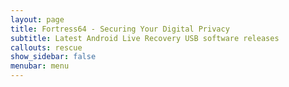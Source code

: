 ```yaml
---
layout: page
title: Fortress64 - Securing Your Digital Privacy
subtitle: Latest Android Live Recovery USB software releases
callouts: rescue
show_sidebar: false
menubar: menu
---
```


